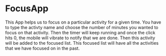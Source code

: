 # FocusApp

This App helps us to focus on a particular activity for a given time.
You have to type the activty name and choose the number of minutes you wanted to focus on that activity.
Then the timer will keep running and once the click hits 0, the mobile will vibrate to notify that we are done.
Then this activity will be added to the focused list.
This focused list will have all the activities that we have focused on in the past. 
